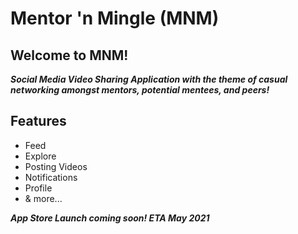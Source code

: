 # Mentor 'n Mingle (MNM)

## Welcome to MNM!

***Social Media Video Sharing Application with the theme of casual networking amongst mentors, potential mentees, and peers!***

## Features
- Feed
- Explore
- Posting Videos
- Notifications
- Profile
- & more...


***App Store Launch coming soon! ETA May 2021***
